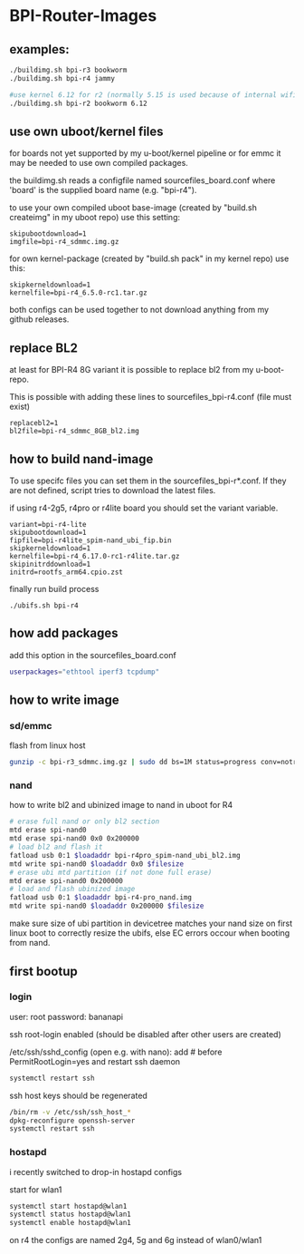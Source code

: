 # BPI-Router-Images

## examples:

```sh
./buildimg.sh bpi-r3 bookworm
./buildimg.sh bpi-r4 jammy

#use kernel 6.12 for r2 (normally 5.15 is used because of internal wifi support)
./buildimg.sh bpi-r2 bookworm 6.12
```

## use own uboot/kernel files

for boards not yet supported by my u-boot/kernel pipeline
or for emmc it may be needed to use own compiled packages.

the buildimg.sh reads a configfile named sourcefiles_board.conf where 'board'
is the supplied board name (e.g. "bpi-r4").

to use your own compiled uboot base-image (created by "build.sh createimg" in my uboot repo)
use this setting:
```
skipubootdownload=1
imgfile=bpi-r4_sdmmc.img.gz
```
for own kernel-package (created by "build.sh pack" in my kernel repo) use this:
```
skipkerneldownload=1
kernelfile=bpi-r4_6.5.0-rc1.tar.gz
```
both configs can be used together to not download anything from my github releases.

## replace BL2

at least for BPI-R4 8G variant it is possible to replace bl2 from my u-boot-repo.

This is possible with adding these lines to sourcefiles_bpi-r4.conf (file must exist)

```
replacebl2=1
bl2file=bpi-r4_sdmmc_8GB_bl2.img
```

## how to build nand-image

To use specifc files you can set them in the sourcefiles_bpi-r*.conf.
If they are not defined, script tries to download the latest files.

if using r4-2g5, r4pro or r4lite board you should set the variant variable.

```
variant=bpi-r4-lite
skipubootdownload=1
fipfile=bpi-r4lite_spim-nand_ubi_fip.bin
skipkerneldownload=1
kernelfile=bpi-r4_6.17.0-rc1-r4lite.tar.gz
skipinitrddownload=1
initrd=rootfs_arm64.cpio.zst
```
finally run build process
```
./ubifs.sh bpi-r4
```
## how add packages

add this option in the sourcefiles_board.conf

```sh
userpackages="ethtool iperf3 tcpdump"
```

## how to write image

### sd/emmc

flash from linux host

```sh
gunzip -c bpi-r3_sdmmc.img.gz | sudo dd bs=1M status=progress conv=notrunc,fsync of=/dev/sdX
```

### nand

how to write bl2 and ubinized image to nand in uboot for R4

```sh
# erase full nand or only bl2 section
mtd erase spi-nand0
mtd erase spi-nand0 0x0 0x200000
# load bl2 and flash it
fatload usb 0:1 $loadaddr bpi-r4pro_spim-nand_ubi_bl2.img
mtd write spi-nand0 $loadaddr 0x0 $filesize
# erase ubi mtd partition (if not done full erase)
mtd erase spi-nand0 0x200000
# load and flash ubinized image
fatload usb 0:1 $loadaddr bpi-r4-pro_nand.img
mtd write spi-nand0 $loadaddr 0x200000 $filesize
```
make sure size of ubi partition in devicetree matches your nand size on first linux boot to correctly resize the ubifs, else EC errors occour when booting from nand.

## first bootup

### login

user: root
password: bananapi

ssh root-login enabled (should be disabled after other users are created)

/etc/ssh/sshd_config (open e.g. with nano):
add # before PermitRootLogin=yes
and restart ssh daemon

```sh
systemctl restart ssh
```

ssh host keys should be regenerated

```sh
/bin/rm -v /etc/ssh/ssh_host_*
dpkg-reconfigure openssh-server
systemctl restart ssh
```

### hostapd

i recently switched to drop-in hostapd configs

start for wlan1
```sh
systemctl start hostapd@wlan1
systemctl status hostapd@wlan1
systemctl enable hostapd@wlan1
```

on r4 the configs are named 2g4, 5g and 6g instead of wlan0/wlan1
